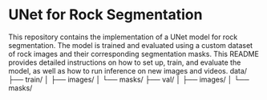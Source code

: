 # UNet for Rock Segmentation

This repository contains the implementation of a UNet model for rock segmentation. The model is trained and evaluated using a custom dataset of rock images and their corresponding segmentation masks. This README provides detailed instructions on how to set up, train, and evaluate the model, as well as how to run inference on new images and videos.
data/
├── train/
│   ├── images/
│   └── masks/
├── val/
│   ├── images/
│   └── masks/
